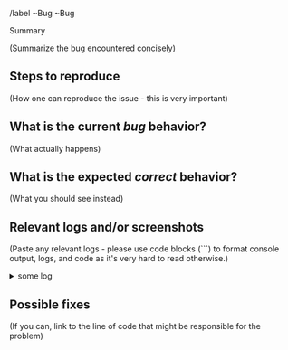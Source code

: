 /label ~Bug 
~Bug

 Summary

(Summarize the bug encountered concisely)


## Steps to reproduce

(How one can reproduce the issue - this is very important)


## What is the current *bug* behavior?

(What actually happens)


## What is the expected *correct* behavior?

(What you should see instead)


## Relevant logs and/or screenshots

(Paste any relevant logs - please use code blocks (```) to format console output,
logs, and code as it's very hard to read otherwise.)

<details>
<summary>some log</summary>
<!-- keep those free lines to interpret Markdown withing html tags -->

```python
some Exception
```

</details>


## Possible fixes

(If you can, link to the line of code that might be responsible for the problem)
